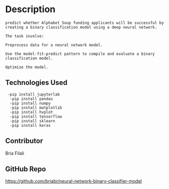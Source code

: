 # Description
```
predict whether Alphabet Soup funding applicants will be successful by creating a binary classification model using a deep neural network.

The task involve:

Preprocess data for a neural network model.

Use the model-fit-predict pattern to compile and evaluate a binary classification model.

Optimize the model.
```
## Technologies Used 
```
 -pip install jupyterlab
  -pip install pandas
  -pip install numpy
  -pip install matplotlib
  -pip install hvplot
  -pip install tensorflow
  -pip install sklearn
  -pip install keras 

```

## Contributor
Bria Filali

## GitHub Repo
https://github.com/briabr/neural-network-binary-classifier-model


